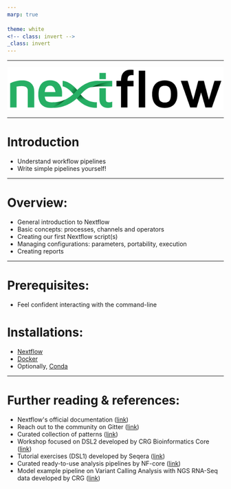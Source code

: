 ```yaml
---
marp: true

theme: white
<!-- class: invert -->
_class: invert
---
```




---

![nextflow](../img/nextflow-logo.png)


---

# Introduction
- Understand workflow pipelines
- Write simple pipelines yourself!


---

# Overview:
- General introduction to Nextflow 
- Basic concepts: processes, channels and operators
- Creating our first Nextflow script(s)
- Managing configurations: parameters, portability, execution
- Creating reports

---

# Prerequisites:
- Feel confident interacting with the command-line

# Installations:
- [Nextflow](https://www.nextflow.io/docs/latest/getstarted.html#installation)
- [Docker](https://docs.docker.com/engine/install/)
- Optionally, [Conda](https://docs.conda.io/projects/conda/en/latest/user-guide/install/)

---

# Further reading & references:

- Nextflow's official documentation ([link](https://www.nextflow.io/docs/latest/index.html))
- Reach out to the community on Gitter ([link](https://gitter.im/nextflow-io/nextflow))
- Curated collection of patterns ([link](https://github.com/nextflow-io/patterns))
- Workshop focused on DSL2 developed by CRG Bioinformatics Core ([link](https://github.com/biocorecrg/ELIXIR_containers_nextflow))
- Tutorial exercises (DSL1) developed by Seqera ([link](https://github.com/seqeralabs/nextflow-tutorial))
- Curated ready-to-use analysis pipelines by NF-core ([link](https://nf-co.re/))
- Model example pipeline on Variant Calling Analysis with NGS RNA-Seq data developed by CRG ([link](https://github.com/CRG-CNAG/CalliNGS-NF))